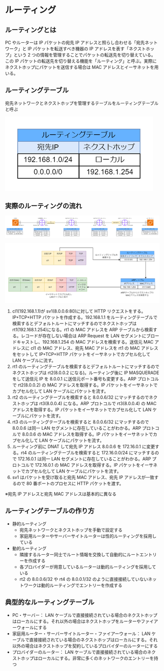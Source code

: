 # ルーティング

## ルーティングとは

PC やルーターは IP パケットの宛先 IP アドレスと照らし合わせる「宛先ネットワーク」と IP パケットを転送すべき機器の IP アドレスを表す「ネクストホップ」という 2 つの情報を管理することでパケットの転送先を切り替えている。この IP パケットの転送先を切り替える機能を「ルーティング」と呼ぶ。実際にネクストホップにパケットを送信する場合は MAC アドレスとイーサネットを用いる。

## ルーティングテーブル

宛先ネットワークとネクストホップを管理するテーブルをルーティングテーブルと呼ぶ

![ルーティングテーブル](../image/ネットワーク技術入門-ルーティングテーブル.drawio.png)

## 実際のルーティングの流れ

![ルーティング](../image/ネットワーク技術入門-ルーティング.drawio.png)

![ルーティング詳細](../image/ネットワーク技術入門-ルーティング詳細.drawio.png)

1. cl1(192.168.1.1)が sv1(8.0.0.6:80)に対して HTTP リクエストをする。IP+TCP+HTTP パケットを作成する。192.168.1.1 をルーティングテーブルで検索するとデフォルトルートにマッチするのでネクストホップは rt1(192.168.1.254)になる。rt1 の MAC アドレスを ARP テーブルから検索する。レコードが存在しない場合は ARP Request を LAN セグメントにブロードキャストし、192.168.1.254 の MAC アドレスを検索する。送信元 MAC アドレスに cl1 の MAC アドレス、宛先 MAC アドレスを rt1 の MAC アドレスをセットして IP+TCP+HTTP パケットをイーサネットでカプセル化して LAN ケーブルに流す。
2. rt1 のルーティングテーブルを検索するとデフォルトルートにマッチするのでネクストホップは rt2(8.0.0.2 になる)。ルーティング後に IP MASQUERADE をして送信元 IP を 8.0.0.1 に送信元ポート番号も変更する。ARP プロトコルで rt2(8.0.0.2) の MAC アドレスを取得する。IP パケットをイーサネットでカプセル化して LAN ケーブルにパケットを流す。
3. rt2 のルーティングテーブルを検索すると 8.0.0.6/32 にマッチするのでネクストホップは rt3(8.0.0.4) になる。ARP プロトコルで rt3(8.0.0.4) の MAC アドレスを取得する。IP パケットをイーサネットでカプセル化して LAN ケーブルにパケットを流す。
4. rt3 のルーティングテーブルを検索すると 8.0.0.6/32 にマッチするので 8.0.0.6 は同一 LAN セグメントに存在していることがわかる。ARP プロトコルで 8.0.0.6 の MAC アドレスを取得する。IP パケットをイーサネットでカプセル化して LAN ケーブルにパケットを流す。
5. ルーティング前に DNAT して宛先 IP アドレス 8.0.0.6 を 172.16.0.1 に変更する。rt4 のルーティングテーブルを検索すると 172.16.0.0/24 にマッチするので 172.16.0.1 は同一 LAN セグメントに存在していることがわかる。ARP プロトコルで 172.16.0.1 の MAC アドレスを取得する。IP パケットをイーサネットでカプセル化して LAN ケーブルにパケットを流す。
6. sv1 はパケットを受け取ると宛先 MAC アドレス、宛先 IP アドレスが一致するので 80 番ポートのプロセスに HTTP パケットを渡す。

※宛先 IP アドレスと宛先 MAC アドレスは基本的に異なる

## ルーティングテーブルの作り方

- 静的ルーティング
  - 宛先ネットワークとネクストホップを手動で設定する
  - 家庭用ルーターやサーバーサイトルーターは性的ルーティングを採用している
- 動的ルーティング
  - 隣接するルーター同士でルート情報を交換して自動的にルートエントリーを作成する
  - 各プロバイダーが用意しているルーターは動的ルーティングを採用している
  - rt2 の 8.0.0.6/32 や rt4 の 8.0.0.1/32 のように直接接続していないネットワークは動的ルーティングでエントリーを作成する

## 典型的なルーティングテーブル

- PC・サーバー： LAN ケーブルで直接接続されている場合のネクストホップはローカルにする。それ以外の場合はネクストホップをルーターやファイアーウォールにする
- 家庭用ルーター・サーバーサイトルーター・ファイアーウォール： LAN ケーブルで直接接続されている場合のネクストホップはローカルにする。それ以外の場合はネクストホップを契約しているプロバイダーのルーターにする
- プロバイダーのルーター： LAN ケーブルで直接接続されている場合のネクストホップはローカルにする。非常に多くのネットワークのエントリーを持つ
